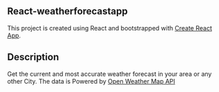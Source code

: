 ## React-weatherforecastapp
This project is created using React and bootstrapped with [Create React App](https://github.com/facebook/create-react-app).

## Description
Get the current and most accurate weather forecast in your area or any other City.
The data is Powered by [Open Weather Map API](https://openweathermap.org/api)


